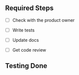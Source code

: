 ## Required Steps
- [ ] Check with the product owner
- [ ] Write tests
- [ ] Update docs
- [ ] Get code review


## Testing Done
